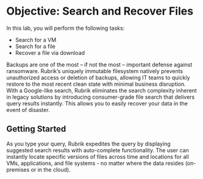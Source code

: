 # Objective: Search and Recover Files

In this lab, you will perform the following tasks:

* Search for a VM
* Search for a file
* Recover a file via download

Backups are one of the most – if not the most – important defense against ransomware. Rubrik’s uniquely immutable filesystem natively prevents unauthorized access or deletion of backups, allowing IT teams to quickly restore to the most recent clean state with minimal business disruption. With a Google-like search, Rubrik eliminates the search complexity inherent in legacy solutions by introducing consumer-grade file search that delivers query results instantly. This allows you to easily recover your data in the event of disaster.

## **Getting Started**

As you type your query, Rubrik expedites the query by displaying suggested search results with auto-complete functionality. The user can instantly locate specific versions of files across time and locations for all VMs, applications, and file systems - no matter where the data resides \(on-premises or in the cloud\).  


